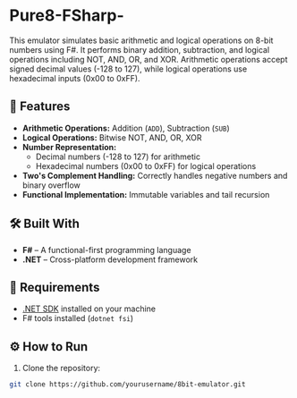 # Pure8-FSharp-

This emulator simulates basic arithmetic and logical operations on 8-bit numbers using F#. It performs binary addition, subtraction, and logical operations including NOT, AND, OR, and XOR. Arithmetic operations accept signed decimal values (-128 to 127), while logical operations use hexadecimal inputs (0x00 to 0xFF).

## 🚀 Features

- **Arithmetic Operations:** Addition (`ADD`), Subtraction (`SUB`)
- **Logical Operations:** Bitwise NOT, AND, OR, XOR
- **Number Representation:** 
  - Decimal numbers (-128 to 127) for arithmetic
  - Hexadecimal numbers (0x00 to 0xFF) for logical operations
- **Two's Complement Handling:** Correctly handles negative numbers and binary overflow
- **Functional Implementation:** Immutable variables and tail recursion

## 🛠️ Built With
- **F#** – A functional-first programming language
- **.NET** – Cross-platform development framework

## 📌 Requirements

- [.NET SDK](https://dotnet.microsoft.com/download) installed on your machine
- F# tools installed (`dotnet fsi`)

## ⚙️ How to Run

1. Clone the repository:
```bash
git clone https://github.com/yourusername/8bit-emulator.git
